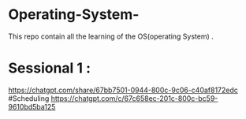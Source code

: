 # Operating-System-
This repo  contain all the  learning of the OS(operating System) .
# Sessional 1 :
https://chatgpt.com/share/67bb7501-0944-800c-9c06-c40af8172edc
#Scheduling 
https://chatgpt.com/c/67c658ec-201c-800c-bc59-9610bd5ba125
